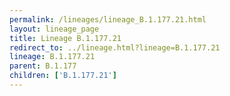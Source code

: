 ```yaml
---
permalink: /lineages/lineage_B.1.177.21.html
layout: lineage_page
title: Lineage B.1.177.21
redirect_to: ../lineage.html?lineage=B.1.177.21
lineage: B.1.177.21
parent: B.1.177
children: ['B.1.177.21']
---
```


